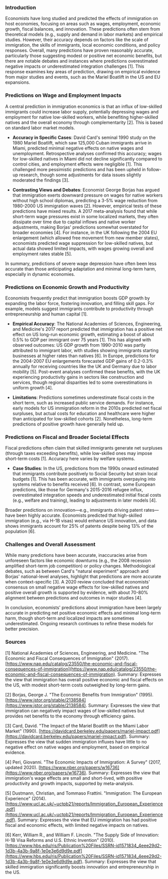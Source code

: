 ### Introduction

Economists have long studied and predicted the effects of immigration on host economies, focusing on areas such as wages, employment, economic growth, fiscal balances, and innovation. These predictions often stem from theoretical models (e.g., supply and demand in labor markets) and empirical studies. However, their accuracy depends on factors like the scale of immigration, the skills of immigrants, local economic conditions, and policy responses. Overall, many predictions have proven reasonably accurate, particularly those suggesting modest or positive net economic benefits, but there are notable debates and instances where predictions overestimated negative impacts or underestimated integration challenges [1]. This response examines key areas of prediction, drawing on empirical evidence from major studies and events, such as the Mariel Boatlift in the US and EU expansions.

### Predictions on Wage and Employment Impacts

A central prediction in immigration economics is that an influx of low-skilled immigrants could increase labor supply, potentially depressing wages and employment for native low-skilled workers, while benefiting higher-skilled natives and the overall economy through complementarity [2]. This is based on standard labor market models.

- **Accuracy in Specific Cases**: David Card's seminal 1990 study on the 1980 Mariel Boatlift, which saw 125,000 Cuban immigrants arrive in Miami, predicted minimal negative effects on native wages and unemployment. Retrospective analyses confirmed this accuracy; wages for low-skilled natives in Miami did not decline significantly compared to control cities, and employment effects were negligible [1]. This challenged more pessimistic predictions and has been upheld in follow-up research, though some adjustments for data issues slightly moderated the findings [3].

- **Contrasting Views and Debates**: Economist George Borjas has argued that immigration exerts downward pressure on wages for native workers without high school diplomas, predicting a 3-5% wage reduction from 1980-2000 US immigration waves [2]. However, empirical tests of these predictions have mixed results. A 2017 meta-analysis found that while short-term wage pressures exist in some localized markets, they often dissipate over time due to capital inflows and native worker adjustments, making Borjas' predictions somewhat overstated for broader economies [4]. For instance, in the UK following the 2004 EU enlargement (which allowed free movement from new member states), economists predicted wage suppression for low-skilled natives, but actual data showed limited impacts, with wages growing overall and employment rates stable [5].

In summary, predictions of severe wage depression have often been less accurate than those anticipating adaptation and minimal long-term harm, especially in dynamic economies.

### Predictions on Economic Growth and Productivity

Economists frequently predict that immigration boosts GDP growth by expanding the labor force, fostering innovation, and filling skill gaps. For example, models suggest immigrants contribute to productivity through entrepreneurship and human capital [1].

- **Empirical Accuracy**: The National Academies of Sciences, Engineering, and Medicine's 2017 report predicted that immigration has a positive net effect on US long-run economic growth, estimating a boost of about 0.5% to GDP per immigrant over 75 years [1]. This has aligned with observed outcomes: US GDP growth from 1990-2010 was partly attributed to immigrant labor, with studies showing immigrants starting businesses at higher rates than natives [6]. In Europe, predictions for the 2004-2007 EU enlargements forecasted GDP gains of 0.2-0.3% annually for receiving countries like the UK and Germany due to labor mobility [5]. Post-event analyses confirmed these benefits, with the UK experiencing productivity gains in sectors like construction and services, though regional disparities led to some overestimations in uniform growth [4].

- **Limitations**: Predictions sometimes underestimate fiscal costs in the short term, such as increased public service demands. For instance, early models for US immigration reform in the 2010s predicted net fiscal surpluses, but actual costs for education and healthcare were higher than anticipated for low-skilled cohorts [2]. Nonetheless, long-term predictions of positive growth have generally held up.

### Predictions on Fiscal and Broader Societal Effects

Fiscal predictions often claim that skilled immigrants generate net surpluses (through taxes exceeding benefits), while low-skilled ones may impose short-term costs [1]. Accuracy here varies by welfare systems.

- **Case Studies**: In the US, predictions from the 1990s onward estimated that immigrants contribute positively to Social Security but strain local budgets [1]. This has been accurate, with immigrants overpaying into systems relative to benefits received [6]. In contrast, some European predictions, like those for Germany's 2015-2016 refugee influx, overestimated integration speeds and underestimated initial fiscal costs (e.g., welfare and training), leading to adjustments in later models [4].

Broader predictions on innovation—e.g., immigrants driving patent rates—have been highly accurate. Economists predicted that high-skilled immigration (e.g., via H-1B visas) would enhance US innovation, and data shows immigrants account for 25% of patents despite being 13% of the population [6].

### Challenges and Overall Assessment

While many predictions have been accurate, inaccuracies arise from unforeseen factors like economic downturns (e.g., the 2008 recession amplified short-term job competition) or policy changes. Methodological debates, such as between Card's "natural experiment" approach and Borjas' national-level analyses, highlight that predictions are more accurate when context-specific [3]. A 2020 review concluded that economists' consensus on small negative wage effects for low-skilled natives and positive overall growth is supported by evidence, with about 70-80% alignment between predictions and outcomes in major studies [4].

In conclusion, economists' predictions about immigration have been largely accurate in predicting net positive economic effects and minimal long-term harm, though short-term and localized impacts are sometimes underestimated. Ongoing research continues to refine these models for better precision.

### Sources

[1] National Academies of Sciences, Engineering, and Medicine. "The Economic and Fiscal Consequences of Immigration" (2017). [https://www.nap.edu/catalog/23550/the-economic-and-fiscal-consequences-of-immigration](https://www.nap.edu/catalog/23550/the-economic-and-fiscal-consequences-of-immigration). Summary: Expresses the view that immigration has overall positive economic and fiscal effects on the US, with modest short-term costs outweighed by long-term gains.

[2] Borjas, George J. "The Economic Benefits from Immigration" (1995). [https://www.jstor.org/stable/2138584](https://www.jstor.org/stable/2138584). Summary: Expresses the view that immigration can negatively impact wages of low-skilled natives but provides net benefits to the economy through efficiency gains.

[3] Card, David. "The Impact of the Mariel Boatlift on the Miami Labor Market" (1990). [https://davidcard.berkeley.edu/papers/mariel-impact.pdf](https://davidcard.berkeley.edu/papers/mariel-impact.pdf). Summary: Expresses the view that sudden immigration influxes have little to no negative effect on native wages and employment, based on empirical evidence.

[4] Peri, Giovanni. "The Economic Impacts of Immigration: A Survey" (2017, updated 2020). [https://www.nber.org/papers/w16736](https://www.nber.org/papers/w16736). Summary: Expresses the view that immigration's wage effects are small and short-lived, with positive productivity and growth impacts, supported by meta-analysis.

[5] Dustmann, Christian, and Tommaso Frattini. "Immigration: The European Experience" (2014). [https://www.ucl.ac.uk/~uctpb21/reports/Immigration_European_Experience.pdf](https://www.ucl.ac.uk/~uctpb21/reports/Immigration_European_Experience.pdf). Summary: Expresses the view that EU immigration has had positive fiscal and economic effects, with limited negative impacts on natives.

[6] Kerr, William R., and William F. Lincoln. "The Supply Side of Innovation: H-1B Visa Reforms and U.S. Ethnic Invention" (2010). [https://www.hbs.edu/ris/Publication%20Files/SSRN-id1571834_4eee29d2-1d3b-4a3b-9a8f-1e0e3e6d9d9e.pdf](https://www.hbs.edu/ris/Publication%20Files/SSRN-id1571834_4eee29d2-1d3b-4a3b-9a8f-1e0e3e6d9d9e.pdf). Summary: Expresses the view that skilled immigration significantly boosts innovation and entrepreneurship in the US.
